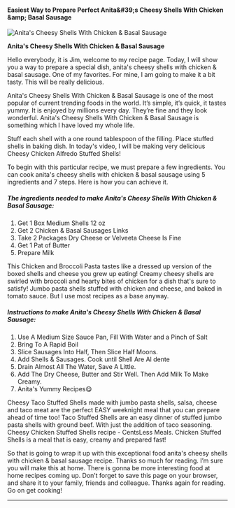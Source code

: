             

#### Easiest Way to Prepare Perfect Anita&amp;#39;s Cheesy Shells With Chicken &amp;amp; Basal Sausage

![Anita's Cheesy Shells With Chicken &amp; Basal Sausage](https://img-global.cpcdn.com/recipes/73fab532cb826d41/751x532cq70/anitas-cheesy-shells-with-chicken-basal-sausage-recipe-main-photo.jpg)

**Anita's Cheesy Shells With Chicken &amp; Basal Sausage**

Hello everybody, it is Jim, welcome to my recipe page. Today, I will show you a way to prepare a special dish, anita's cheesy shells with chicken & basal sausage. One of my favorites. For mine, I am going to make it a bit tasty. This will be really delicious.

Anita's Cheesy Shells With Chicken & Basal Sausage is one of the most popular of current trending foods in the world. It’s simple, it’s quick, it tastes yummy. It is enjoyed by millions every day. They’re fine and they look wonderful. Anita's Cheesy Shells With Chicken & Basal Sausage is something which I have loved my whole life.

Stuff each shell with a one round tablespoon of the filling. Place stuffed shells in baking dish. In today's video, I will be making very delicious Cheesy Chicken Alfredo Stuffed Shells!

To begin with this particular recipe, we must prepare a few ingredients. You can cook anita's cheesy shells with chicken & basal sausage using 5 ingredients and 7 steps. Here is how you can achieve it.

##### The ingredients needed to make Anita's Cheesy Shells With Chicken & Basal Sausage:

1.  Get 1 Box Medium Shells 12 oz
2.  Get 2 Chicken & Basal Sausages Links
3.  Take 2 Packages Dry Cheese or Velveeta Cheese Is Fine
4.  Get 1 Pat of Butter
5.  Prepare Milk

This Chicken and Broccoli Pasta tastes like a dressed up version of the boxed shells and cheese you grew up eating! Creamy cheesy shells are swirled with broccoli and hearty bites of chicken for a dish that's sure to satisfy! Jumbo pasta shells stuffed with chicken and cheese, and baked in tomato sauce. But I use most recipes as a base anyway.

##### Instructions to make Anita's Cheesy Shells With Chicken & Basal Sausage:

1.  Use A Medium Size Sauce Pan, Fill With Water and a Pinch of Salt
2.  Bring To A Rapid Boil
3.  Slice Sausages Into Half, Then Slice Half Moons.
4.  Add Shells & Sausages. Cook until Shell Are Al dente
5.  Drain Almost All The Water, Save A Little.
6.  Add The Dry Cheese, Butter and Stir Well. Then Add Milk To Make Creamy.
7.  Anita's Yummy Recipes😋

Cheesy Taco Stuffed Shells made with jumbo pasta shells, salsa, cheese and taco meat are the perfect EASY weeknight meal that you can prepare ahead of time too! Taco Stuffed Shells are an easy dinner of stuffed jumbo pasta shells with ground beef. With just the addition of taco seasoning. Cheesy Chicken Stuffed Shells recipe - CentsLess Meals. Chicken Stuffed Shells is a meal that is easy, creamy and prepared fast!

So that is going to wrap it up with this exceptional food anita's cheesy shells with chicken & basal sausage recipe. Thanks so much for reading. I’m sure you will make this at home. There is gonna be more interesting food at home recipes coming up. Don’t forget to save this page on your browser, and share it to your family, friends and colleague. Thanks again for reading. Go on get cooking!

* * *